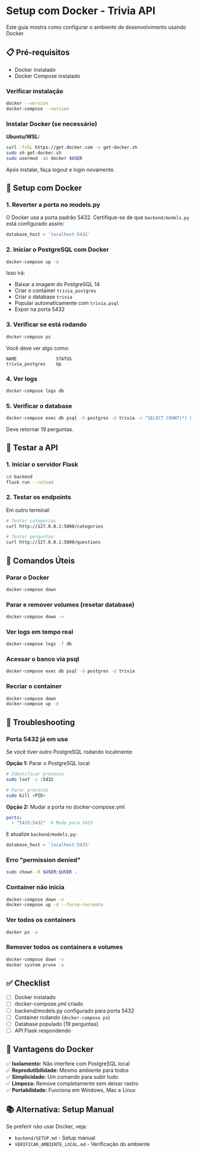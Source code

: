 # Setup com Docker - Trivia API

Este guia mostra como configurar o ambiente de desenvolvimento usando Docker.

## 📋 Pré-requisitos

- Docker instalado
- Docker Compose instalado

### Verificar instalação

```bash
docker --version
docker-compose --version
```

### Instalar Docker (se necessário)

**Ubuntu/WSL:**
```bash
curl -fsSL https://get.docker.com -o get-docker.sh
sudo sh get-docker.sh
sudo usermod -aG docker $USER
```

Após instalar, faça logout e login novamente.

## 🚀 Setup com Docker

### 1. Reverter a porta no models.py

O Docker usa a porta padrão 5432. Certifique-se de que `backend/models.py` está configurado assim:

```python
database_host = 'localhost:5432'
```

### 2. Iniciar o PostgreSQL com Docker

```bash
docker-compose up -d
```

Isso irá:
- Baixar a imagem do PostgreSQL 14
- Criar o container `trivia_postgres`
- Criar o database `trivia`
- Popular automaticamente com `trivia.psql`
- Expor na porta 5432

### 3. Verificar se está rodando

```bash
docker-compose ps
```

Você deve ver algo como:
```
NAME               STATUS
trivia_postgres    Up
```

### 4. Ver logs

```bash
docker-compose logs db
```

### 5. Verificar o database

```bash
docker-compose exec db psql -U postgres -d trivia -c "SELECT COUNT(*) FROM questions;"
```

Deve retornar 19 perguntas.

## 🧪 Testar a API

### 1. Iniciar o servidor Flask

```bash
cd backend
flask run --reload
```

### 2. Testar os endpoints

Em outro terminal:

```bash
# Testar categorias
curl http://127.0.0.1:5000/categories

# Testar perguntas
curl http://127.0.0.1:5000/questions
```

## 🔧 Comandos Úteis

### Parar o Docker

```bash
docker-compose down
```

### Parar e remover volumes (resetar database)

```bash
docker-compose down -v
```

### Ver logs em tempo real

```bash
docker-compose logs -f db
```

### Acessar o banco via psql

```bash
docker-compose exec db psql -U postgres -d trivia
```

### Recriar o container

```bash
docker-compose down
docker-compose up -d
```

## 🐛 Troubleshooting

### Porta 5432 já em uso

Se você tiver outro PostgreSQL rodando localmente:

**Opção 1:** Parar o PostgreSQL local
```bash
# Identificar processo
sudo lsof -i :5432

# Parar processo
sudo kill <PID>
```

**Opção 2:** Mudar a porta no docker-compose.yml
```yaml
ports:
  - "5433:5432"  # Mude para 5433
```

E atualize `backend/models.py`:
```python
database_host = 'localhost:5433'
```

### Erro "permission denied"

```bash
sudo chown -R $USER:$USER .
```

### Container não inicia

```bash
docker-compose down -v
docker-compose up -d --force-recreate
```

### Ver todos os containers

```bash
docker ps -a
```

### Remover todos os containers e volumes

```bash
docker-compose down -v
docker system prune -a
```

## ✅ Checklist

- [ ] Docker instalado
- [ ] docker-compose.yml criado
- [ ] backend/models.py configurado para porta 5432
- [ ] Container rodando (`docker-compose ps`)
- [ ] Database populado (19 perguntas)
- [ ] API Flask respondendo

## 📝 Vantagens do Docker

✅ **Isolamento:** Não interfere com PostgreSQL local  
✅ **Reprodutibilidade:** Mesmo ambiente para todos  
✅ **Simplicidade:** Um comando para subir tudo  
✅ **Limpeza:** Remove completamente sem deixar rastro  
✅ **Portabilidade:** Funciona em Windows, Mac e Linux  

## 📚 Alternativa: Setup Manual

Se preferir não usar Docker, veja:
- `backend/SETUP.md` - Setup manual
- `VERIFICAR_AMBIENTE_LOCAL.md` - Verificação do ambiente
